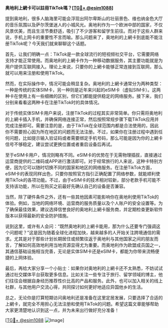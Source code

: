 **奥地利上網卡可以註冊TikTok嗎？[[TG💪+ @esim1088](https://t.me/s/esim1088)]**

提到奥地利，很多人脑海里可能会浮现出阿尔卑斯山的壮丽景色、维也纳金色大厅的音乐氛围以及萨尔茨堡迷人的小城风光。奥地利作为一个欧洲中部的国家，不仅风景优美，而且生活节奏舒适，吸引了不少游客和留学生前往。而对于这些人群来说，手机上网卡的重要性不言而喻。那么问题来了，奥地利的上網卡到底能不能注册TikTok呢？今天我们就来聊聊这个话题。

首先，让我们明确一点：TikTok是一款全球流行的短视频社交平台，它需要网络支持才能正常使用。而奥地利的上網卡作为一种移动数据服务，其主要功能就是为用户提供互联网接入。理论上来说，只要你的上網卡能够正常连接到互联网，那么就可以用来注册和使用TikTok。

然而，在实际操作中，情况可能会稍显复杂。奥地利的上網卡通常分为两种类型：一种是传统的实体SIM卡，另一种则是近年来兴起的eSIM卡（虚拟SIM卡）。这两种卡在使用上有一些细微的区别，但它们都能提供稳定的网络服务。接下来，我们分别来看看这两种卡在注册TikTok时的具体情况。

对于传统实体SIM卡用户来说，注册TikTok的过程其实非常简单。你只需将奥地利的上網卡插入手机，并确保网络连接正常，然后按照常规步骤下载TikTok应用并完成注册即可。需要注意的是，由于TikTok在全球范围内都是合法使用的，因此你不需要担心因为所在地区的问题而无法注册。不过，如果你在注册过程中遇到任何问题，比如提示输入验证码或者需要绑定手机号码，那么可能是因为你的上網卡信号不够稳定，建议尝试更换位置或者重启设备后再试。

至于eSIM卡用户，情况则略有不同。eSIM卡的优势在于无需物理插拔，直接通过运营商提供的二维码或APP进行激活即可。对于经常旅行的人来说，这种卡特别方便，因为它可以随时切换不同的国家和地区的网络服务。在注册TikTok方面，eSIM卡的表现同样出色，只要你按照官方指引正确配置了网络参数，就能顺利使用TikTok的各项功能。不过，由于eSIM卡的技术相对较新，部分老款手机可能不支持该功能，所以在购买之前最好先确认自己的设备是否兼容。

当然，除了硬件条件之外，还有一些其他因素可能影响你在奥地利使用TikTok的体验。例如，当地的网络环境、运营商的服务质量以及个人账户的安全设置等。为了确保最佳效果，建议选择信誉良好的奥地利上網卡服务商，并定期检查更新软件版本以获得最新的安全防护措施。

说到这里，或许有人会问：“既然奥地利的上網卡能用，那为什么还要专门强调这个问题呢？”这是因为随着全球化进程加快，越来越多的人开始关注跨境通信的需求。尤其是对于那些计划长期居住或频繁往返于奥地利与其他国家之间的朋友而言，了解如何高效地利用当地资源显得尤为重要。而奥地利作为欧盟成员国之一，其通信基础设施相当完善，无论是实体SIM卡还是eSIM卡，都能为你带来流畅便捷的上网体验。

最后，再给大家分享一个小贴士：如果你对奥地利的上網卡还不太熟悉，不妨试试通过社交媒体平台获取更多信息。比如关注一些专注于旅行、留学领域的博主，他们往往会根据自身经历推荐性价比高的产品和服务。此外，也可以加入相关的线上社群，与其他用户交流心得，共同探讨如何更好地适应异国他乡的生活。

总之，无论你是打算短期访问奥地利还是准备在这里定居发展，只要选择了合适的上網卡，就完全不用担心无法注册和使用TikTok的问题。希望这篇文章能够帮助大家更清楚地认识到这一点，并为未来出行做好充分准备！

[[TG💪+ @esim1088](https://t.me/s/esim1088) ![Image](https://i.postimg.cc/4NQfJmqS/Snipaste-2025-05-13-00-14-12.png)]